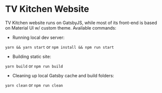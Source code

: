 # TV Kitchen Website

TV Kitchen website runs on GatsbyJS, while most of its front-end is based on Material UI w/ custom theme. Available commands:

- Running local dev server:

`yarn && yarn start` or `npm install && npm run start`

- Building static site:

`yarn build` or `npm run build`

- Cleaning up local Gatsby cache and build folders:

`yarn clean` or `npm run clean`

